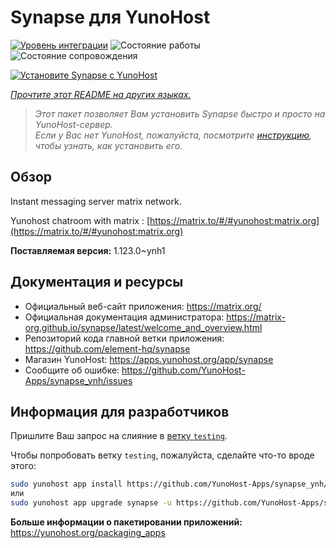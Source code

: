 <!--
Важно: этот README был автоматически сгенерирован <https://github.com/YunoHost/apps/tree/master/tools/readme_generator>
Он НЕ ДОЛЖЕН редактироваться вручную.
-->

# Synapse для YunoHost

[![Уровень интеграции](https://apps.yunohost.org/badge/integration/synapse)](https://ci-apps.yunohost.org/ci/apps/synapse/)
![Состояние работы](https://apps.yunohost.org/badge/state/synapse)
![Состояние сопровождения](https://apps.yunohost.org/badge/maintained/synapse)

[![Установите Synapse с YunoHost](https://install-app.yunohost.org/install-with-yunohost.svg)](https://install-app.yunohost.org/?app=synapse)

*[Прочтите этот README на других языках.](./ALL_README.md)*

> *Этот пакет позволяет Вам установить Synapse быстро и просто на YunoHost-сервер.*  
> *Если у Вас нет YunoHost, пожалуйста, посмотрите [инструкцию](https://yunohost.org/install), чтобы узнать, как установить его.*

## Обзор

Instant messaging server matrix network.

Yunohost chatroom with matrix : [https://matrix.to/#/#yunohost:matrix.org](https://matrix.to/#/#yunohost:matrix.org)


**Поставляемая версия:** 1.123.0~ynh1
## Документация и ресурсы

- Официальный веб-сайт приложения: <https://matrix.org/>
- Официальная документация администратора: <https://matrix-org.github.io/synapse/latest/welcome_and_overview.html>
- Репозиторий кода главной ветки приложения: <https://github.com/element-hq/synapse>
- Магазин YunoHost: <https://apps.yunohost.org/app/synapse>
- Сообщите об ошибке: <https://github.com/YunoHost-Apps/synapse_ynh/issues>

## Информация для разработчиков

Пришлите Ваш запрос на слияние в [ветку `testing`](https://github.com/YunoHost-Apps/synapse_ynh/tree/testing).

Чтобы попробовать ветку `testing`, пожалуйста, сделайте что-то вроде этого:

```bash
sudo yunohost app install https://github.com/YunoHost-Apps/synapse_ynh/tree/testing --debug
или
sudo yunohost app upgrade synapse -u https://github.com/YunoHost-Apps/synapse_ynh/tree/testing --debug
```

**Больше информации о пакетировании приложений:** <https://yunohost.org/packaging_apps>

